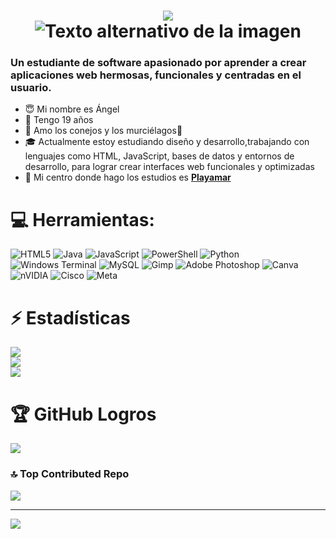 <h1 align="center"> 
    <img src="https://readme-typing-svg.herokuapp.com/?font=Inter&size=48¢er=true&vCenter=true&width=700&height=70&color=4493F8&duration=4100&lines=💜+Bienvenido+A+Mi+Perfil🖤;+Disfruten+Amigoooooos!+🐈;" /> 
<div align="center">
  <img src="https://img.pikbest.com/png-images/20241011/cute-minimalist-cat-head-logo-for-modern-and-playful-branding_10947520.png!w700wp" alt="Texto alternativo de la imagen">
</div>
</h1>

### Un estudiante de software apasionado por aprender a crear aplicaciones web hermosas, funcionales y centradas en el usuario.

* 😇 Mi nombre es Ángel
* 👴 Tengo 19 años
* 🐇 Amo los conejos y los murciélagos🦇
* 🎓 Actualmente estoy estudiando diseño y desarrollo,trabajando con lenguajes como HTML, JavaScript, bases de datos y entornos de desarrollo, para lograr crear interfaces web funcionales y optimizadas
* 🏫 Mi centro donde hago los estudios es **[Playamar](https://iesplayamar.es/)** 

# 💻 Herramientas:
![HTML5](https://img.shields.io/badge/html5-%23E34F26.svg?style=for-the-badge&logo=html5&logoColor=white) ![Java](https://img.shields.io/badge/java-%23ED8B00.svg?style=for-the-badge&logo=openjdk&logoColor=white) ![JavaScript](https://img.shields.io/badge/javascript-%23323330.svg?style=for-the-badge&logo=javascript&logoColor=%23F7DF1E) ![PowerShell](https://img.shields.io/badge/PowerShell-%235391FE.svg?style=for-the-badge&logo=powershell&logoColor=white) ![Python](https://img.shields.io/badge/python-3670A0?style=for-the-badge&logo=python&logoColor=ffdd54) ![Windows Terminal](https://img.shields.io/badge/Windows%20Terminal-%234D4D4D.svg?style=for-the-badge&logo=windows-terminal&logoColor=white) ![MySQL](https://img.shields.io/badge/mysql-4479A1.svg?style=for-the-badge&logo=mysql&logoColor=white) ![Gimp](https://img.shields.io/badge/Gimp-657D8B?style=for-the-badge&logo=gimp&logoColor=FFFFFF) ![Adobe Photoshop](https://img.shields.io/badge/adobe%20photoshop-%2331A8FF.svg?style=for-the-badge&logo=adobe%20photoshop&logoColor=white) ![Canva](https://img.shields.io/badge/Canva-%2300C4CC.svg?style=for-the-badge&logo=Canva&logoColor=white) ![nVIDIA](https://img.shields.io/badge/nVIDIA-%2376B900.svg?style=for-the-badge&logo=nVIDIA&logoColor=white) ![Cisco](https://img.shields.io/badge/cisco-%23049fd9.svg?style=for-the-badge&logo=cisco&logoColor=black) ![Meta](https://img.shields.io/badge/Meta-%230467DF.svg?style=for-the-badge&logo=Meta&logoColor=white)

# ⚡️ Estadísticas

![](https://github-readme-stats.vercel.app/api?username=AngelPR22&theme=dark&hide_border=false&include_all_commits=false&count_private=false)<br/>
![](https://nirzak-streak-stats.vercel.app/?user=AngelPR22&theme=dark&hide_border=false)<br/>
![](https://github-readme-stats.vercel.app/api/top-langs/?username=AngelPR22&theme=dark&hide_border=false&include_all_commits=false&count_private=false&layout=compact)

# 🏆 GitHub Logros
![](https://github-profile-trophy.vercel.app/?username=AngelPR22&theme=radical&no-frame=false&no-bg=true&margin-w=4)

### 🔝 Top Contributed Repo
![](https://github-contributor-stats.vercel.app/api?username=AngelPR22&limit=5&theme=dark&combine_all_yearly_contributions=true)

---
[![](https://visitcount.itsvg.in/api?id=AngelPR22&icon=0&color=0)](https://visitcount.itsvg.in)

 
</div> 


